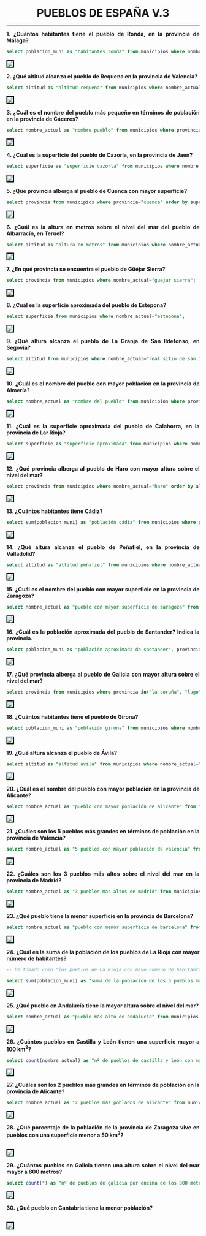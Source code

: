 <style>
  h1{
    text-align: center;
    font-weight: bold;
    border: none;
    margin-bottom: 0px;
  }

  p{
    text-align: justify;
  }

  img{
    border: 2px solid black;
  }
</style>

<h1>PUEBLOS DE ESPAÑA V.3</h1>

<hr>

<p><b>1. ¿Cuántos habitantes tiene el pueblo de Ronda, en la provincia de Málaga?</b></p>

```sql
select poblacion_muni as "habitantes ronda" from municipios where nombre_actual="ronda";
```

<img src="img/1.png">

<p><b>2. ¿Qué altitud alcanza el pueblo de Requena en la provincia de Valencia?</b></p>

```sql
select altitud as "altitud requena" from municipios where nombre_actual="requena";
```

<img src="img/2.png">

<p><b>3. ¿Cuál es el nombre del pueblo más pequeño en términos de población en la provincia de Cáceres?</b></p>

```sql
select nombre_actual as "nombre pueblo" from municipios where provincia="caceres" order by altitud asc limit 1;
```

<img src="img/3.png">

<p><b>4. ¿Cuál es la superficie del pueblo de Cazorla, en la provincia de Jaén?</b></p>

```sql
select superficie as "superficie cazorla" from municipios where nombre_actual="cazorla"
```

<img src="img/4.png">

<p><b>5. ¿Qué provincia alberga al pueblo de Cuenca con mayor superficie?</b></p>

```sql
select provincia from municipios where provincia="cuenca" order by superficie desc limit 1;
```

<img src="img/5.png">

<p><b>6. ¿Cuál es la altura en metros sobre el nivel del mar del pueblo de Albarracín, en Teruel?</b></p>

```sql
select altitud as "altura en metros" from municipios where nombre_actual="albarracin";
```

<img src="img/6.png">

<p><b>7. ¿En qué provincia se encuentra el pueblo de Güéjar Sierra?</b></p>

```sql
select provincia from municipios where nombre_actual="guejar sierra";
```

<img src="img/7.png">

<p><b>8. ¿Cuál es la superficie aproximada del pueblo de Estepona?</b></p>

```sql
select superficie from municipios where nombre_actual="estepona";
```

<img src="img/8.png">

<p><b>9. ¿Qué altura alcanza el pueblo de La Granja de San Ildefonso, en Segovia?</b></p>

```sql
select altitud from municipios where nombre_actual="real sitio de san ildefonso";
```

<img src="img/9.png">

<p><b>10. ¿Cuál es el nombre del pueblo con mayor población en la provincia de Almería?</b></p>

```sql
select nombre_actual as "nombre del pueblo" from municipios where provincia="almeria" order by poblacion_muni desc limit 1;
```

<img src="img/10.png">

<p><b>11. ¿Cuál es la superficie aproximada del pueblo de Calahorra, en la provincia de Lar Rioja?</b></p>

```sql
select superficie as "superficie aproximada" from municipios where nombre_actual="calahorra" and provincia="la rioja";
```

<img src="img/11.png">

<p><b>12. ¿Qué provincia alberga al pueblo de Haro con mayor altura sobre el nivel del mar?</b></p>

```sql
select provincia from municipios where nombre_actual="haro" order by altitud desc limit 1;
```

<img src="img/12.png">

<p><b>13. ¿Cuántos habitantes tiene Cádiz?</b></p>

```sql
select sum(poblacion_muni) as "población cádiz" from municipios where provincia="cadiz";
```

<img src="img/13.png">

<p><b>14. ¿Qué altura alcanza el pueblo de Peñafiel, en la provincia de Valladolid?</b></p>

```sql
select altitud as "altitud peñafiel" from municipios where nombre_actual="peñafiel" and provincia="valladolid";
```

<img src="img/14.png">

<p><b>15. ¿Cuál es el nombre del pueblo con mayor superficie en la provincia de Zaragoza?</b></p>

```sql
select nombre_actual as "pueblo con mayor superficie de zaragoza" from municipios where provincia="zaragoza" order by superficie desc limit 1;
```

<img src="img/15.png">

<p><b>16. ¿Cuál es la población aproximada del pueblo de Santander? Indica la provincia.</b></p>

```sql
select poblacion_muni as "población aproximada de santander", provincia from municipios where nombre_actual="santander";
```

<img src="img/16.png">

<p><b>17. ¿Qué provincia alberga al pueblo de Galicia con mayor altura sobre el nivel del mar?</b></p>

```sql
select provincia from municipios where provincia in("la coruña", "lugo", "orense", "pontevedra") order by altitud desc limit 1;
```

<img src="img/17.png">

<p><b>18. ¿Cuántos habitantes tiene el pueblo de Girona?</b></p>

```sql
select poblacion_muni as "población girona" from municipios where nombre_actual="girona";
```

<img src="img/18.png">

<p><b>19. ¿Qué altura alcanza el pueblo de Ávila?</b></p>

```sql
select altitud as "altitud ávila" from municipios where nombre_actual="avila";
```

<img src="img/19.png">

<p><b>20. ¿Cuál es el nombre del pueblo con mayor población en la provincia de Alicante?</b></p>

```sql
select nombre_actual as "pueblo con mayor población de alicante" from municipios where provincia="alacant/alicante" order by poblacion_muni desc limit 1;
```

<img src="img/20.png">

<p><b>21. ¿Cuáles son los 5 pueblos más grandes en términos de población en la provincia de Valencia?</b></p>

```sql
select nombre_actual as "5 pueblos con mayor población de valencia" from municipios where provincia="valencia/valencia" order by poblacion_muni desc limit 5;
```

<img src="img/21.png">

<p><b>22. ¿Cuáles son los 3 pueblos más altos sobre el nivel del mar en la provincia de Madrid?</b></p>

```sql
select nombre_actual as "3 pueblos más altos de madrid" from municipios where provincia="madrid" order by altitud desc limit 3;
```

<img src="img/22.png">

<p><b>23. ¿Qué pueblo tiene la menor superficie en la provincia de Barcelona?</b></p>

```sql
select nombre_actual as "pueblo con menor superficie de barcelona" from municipios where provincia="barcelona" order by superficie asc limit 1;
```

<img src="img/23.png">

<p><b>24. ¿Cuál es la suma de la población de los pueblos de La Rioja con mayor número de habitantes?</b></p>

```sql
-- he tomado como "los pueblos de La Rioja con mayo número de habitantes" los 5 pueblos con mayor población

select sum(poblacion_muni) as "suma de la población de los 5 pueblos más habitados de la rioja" from municipios where provincia="la rioja" order by poblacion_muni desc limit 5;
```

<img src="img/24.png">

<p><b>25. ¿Qué pueblo en Andalucía tiene la mayor altura sobre el nivel del mar?</b></p>

```sql
select nombre_actual as "pueblo más alto de andalucía" from municipios where provincia in("almeria", "granada", "malaga", "jaen", "cordoba", "sevilla", "cadiz", "huelva") order by altitud desc limit 1;
```

<img src="img/25.png">

<p><b>26. ¿Cuántos pueblos en Castilla y León tienen una superficie mayor a 100 km<sup>2</sup>?</b></p>

```sql
select count(nombre_actual) as "nº de pueblos de castilla y león con más de 100 km cuadrados" from municipios where provincia in("araba/alava", "burgos", "leon", "palencia", "salamanca", "segovia", "soria", "valladolid", "zamora") and superficie>100;
```

<img src="img/26.png">

<p><b>27. ¿Cuáles son los 2 pueblos más grandes en términos de población en la provincia de Alicante?</b></p>

```sql
select nombre_actual as "2 pueblos más poblados de alicante" from municipios where provincia="alacant/alicante" order by poblacion_muni desc limit 2;
```

<img src="img/27.png">

<p><b>28. ¿Qué porcentaje de la población de la provincia de Zaragoza vive en pueblos con una superficie menor a 50 km<sup>2</sup>?</b></p>

```sql

```

<img src="img/28.png">

<p><b>29. ¿Cuántos pueblos en Galicia tienen una altura sobre el nivel del mar mayor a 800 metros?</b></p>

```sql
select count(*) as "nº de pueblos de galicia por encima de los 800 metros" from municipios where provincia in("la coruña", "lugo", "orense", "pontevedra") and altitud>800;
```

<img src="img/29.png">

<p><b>30. ¿Qué pueblo en Cantabria tiene la menor población?</b></p>

```sql

```

<img src="img/30.png">